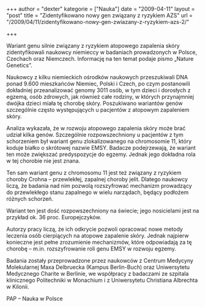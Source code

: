 +++
author = "dexter"
kategorie = ["Nauka"]
date = "2009-04-11"
layout = "post"
title = "Zidentyfikowano nowy gen związany z ryzykiem AZS"
url = "/2009/04/11/zidentyfikowano-nowy-gen-zwiazany-z-ryzykiem-azs-2/"

+++

Wariant genu silnie związany z ryzykiem atopowego zapalenia skóry zidentyfikowali naukowcy niemieccy w badaniach prowadzonych w Polsce, Czechach oraz Niemczech. Informację na ten temat podaje pismo &#8222;Nature Genetics&#8221;.
  
<!--more-->


  
Naukowcy z kilku niemieckich ośrodków naukowych przeszukiwali DNA ponad 9.600 mieszkańców Niemiec, Polski i Czech, po czym postanowili dokładniej przeanalizować genomy 3011 osób, w tym dzieci i dorosłych z egzemą, osób zdrowych, jak również całe rodziny, w których przynajmniej dwójka dzieci miała tę chorobę skóry. Poszukiwano wariantów genów szczególnie często występujących u pacjentów z atopowym zapaleniem skóry.

Analiza wykazała, że w rozwoju atopowego zapalenia skóry może brać udział kilka genów. Szczególnie rozpowszechniony u pacjentów z tym schorzeniem był wariant genu zlokalizowanego na chromosomie 11, który koduje białko o skrótowej nazwie EMSY. Badacze podejrzewają, że wariant ten może zwiększać predyspozycje do egzemy. Jednak jego dokładna rola w tej chorobie nie jest znana.

Ten sam wariant genu z chromosomu 11 jest też związany z ryzykiem choroby Crohna &#8211; przewlekłej, zapalnej choroby jelit. Dlatego naukowcy liczą, że badania nad nim pozwolą rozszyfrować mechanizm prowadzący do przewlekłego stanu zapalnego w wielu narządach, będący podłożem różnych schorzeń.

Wariant ten jest dość rozpowszechniony na świecie; jego nosicielami jest na przykład ok. 36 proc. Europejczyków.

Autorzy pracy liczą, że ich odkrycie pozwoli opracować nowe metody leczenia osób cierpiących na atopowe zapalenie skóry. Jednak najpierw konieczne jest pełne zrozumienie mechanizmów, które odpowiadają za tę chorobę &#8211; m.in. rozszyfrowanie roli genu EMSY w rozwoju egzemy.

Badania zostały przeprowadzone przez naukowców z Centrum Medycyny Molekularnej Maxa Delbruecka (Kampus Berlin-Buch) oraz Uniwersytetu Medycznego Charite w Berlinie, we współpracy z badaczami ze szpitala klinicznego Politechniki w Monachium i z Uniwersytetu Christiana Albrechta w Kilonii.

PAP &#8211; Nauka w Polsce